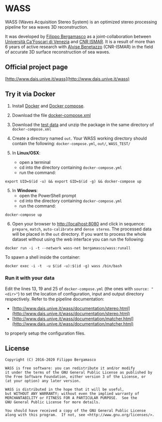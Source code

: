 # WASS

WASS (Waves Acquisition Stereo System) is an optimized stereo processing pipeline for sea waves 3D reconstruction.


It was developed by [Filippo Bergamasco](http://www.dsi.unive.it/~bergamasco/) as a joint-collaboration between [Università Ca'Foscari di Venezia](http://www.unive.it) and [CNR ISMAR](http://www.ismar.cnr.it). It is a result of more than 6 years of active research with [Alvise Benetazzo](http://www.ismar.cnr.it/people/benetazzo-alvise) (CNR-ISMAR) in the field of accurate 3D surface reconstruction of sea waves.


## Official project page

[http://www.dais.unive.it/wass](http://www.dais.unive.it/wass)


## Try it via Docker

1. Install [Docker](https://www.docker.com/products/docker-desktop) and [Docker compose](https://docs.docker.com/compose/).
2. Download the file [docker-compose.xml](https://raw.githubusercontent.com/fbergama/wass/Docker/docker-compose.yml)
3. Download the [test data](http://www.dais.unive.it/wass/WASS_TEST_docker.zip) and unzip the package in the same directory of `docker-compose.xml`
4. Create a directory named `out`. Your WASS working directory should contain the following: `docker-compose.yml`, `out/`, `WASS_TEST/`

5. In **Linux/OSX**:
    - open a terminal
    - cd into the directory containing `docker-compose.yml`
    - run the command: 
```
export UID=$(id -u) && export GID=$(id -g) && docker-compose up
```

5. In **Windows**: 
    - open the PowerShell prompt
    - cd into the directory containing `docker-compose.yml`
    - run the command:
```
docker-compose up
```

6. Open your browser to [http://localhost:8080](http://localhost:8080) and click in sequence: `prepare`,  `match`, `auto-calibrate` and `dense stereo`. The processed data will be placed in the `out` directory. If you want to process the whole dataset without using the web interface you can run the following:

```
docker run -i -t --network wass-net bergamasco/wass:runall
```

To spawn a shell inside the container:

```
docker exec -i -t  -u $(id -u):$(id -g) wass /bin/bash
```



### Run it with your data

Edit the lines 13, 19 and 25 of `docker-compose.yml` (the ones with `source: "<dir>"`) to set the location of configuration, input and output directory respectively. Refer to the pipeline documentation:
- [http://www.dais.unive.it/wass/documentation/stereo.html](http://www.dais.unive.it/wass/documentation/stereo.html)
- [http://www.dais.unive.it/wass/documentation/matcher.html](http://www.dais.unive.it/wass/documentation/matcher.html)

to properly setup the configuration files.

## License

```
Copyright (C) 2016-2020 Filippo Bergamasco 

WASS is free software: you can redistribute it and/or modify
it under the terms of the GNU General Public License as published by
the Free Software Foundation, either version 3 of the License, or
(at your option) any later version.

WASS is distributed in the hope that it will be useful,
but WITHOUT ANY WARRANTY; without even the implied warranty of
MERCHANTABILITY or FITNESS FOR A PARTICULAR PURPOSE.  See the
GNU General Public License for more details.

You should have received a copy of the GNU General Public License
along with this program.  If not, see <http://www.gnu.org/licenses/>.
```




